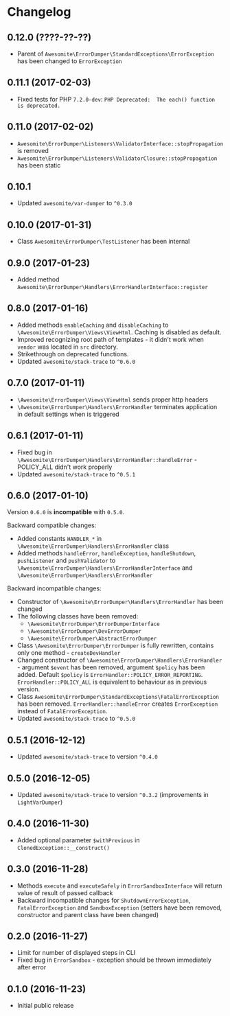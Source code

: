 # Changelog

## 0.12.0 (????-??-??)

* Parent of `Awesomite\ErrorDumper\StandardExceptions\ErrorException` has been changed to `ErrorException`

## 0.11.1 (2017-02-03)

* Fixed tests for PHP `7.2.0-dev`: `PHP Deprecated:  The each() function is deprecated.`

## 0.11.0 (2017-02-02)

* `Awesomite\ErrorDumper\Listeners\ValidatorInterface::stopPropagation` is removed
* `Awesomite\ErrorDumper\Listeners\ValidatorClosure::stopPropagation` has been static

## 0.10.1

* Updated `awesomite/var-dumper` to `^0.3.0`

## 0.10.0 (2017-01-31)

* Class `Awesomite\ErrorDumper\TestListener` has been internal

## 0.9.0 (2017-01-23)

* Added method `Awesomite\ErrorDumper\Handlers\ErrorHandlerInterface::register`

## 0.8.0 (2017-01-16)

* Added methods `enableCaching` and `disableCaching` to `\Awesomite\ErrorDumper\Views\ViewHtml`.
Caching is disabled as default.
* Improved recognizing root path of templates - it didn't work when `vendor` was located in `src` directory.
* Strikethrough on deprecated functions.
* Updated `awesomite/stack-trace` to `^0.6.0`

## 0.7.0 (2017-01-11)

* `\Awesomite\ErrorDumper\Views\ViewHtml` sends proper http headers
* `\Awesomite\ErrorDumper\Handlers\ErrorHandler` terminates application in default settings when is triggered

## 0.6.1 (2017-01-11)

* Fixed bug in `\Awesomite\ErrorDumper\Handlers\ErrorHandler::handleError` - POLICY_ALL didn't work properly
* Updated `awesomite/stack-trace` to `^0.5.1`

## 0.6.0 (2017-01-10)

Version `0.6.0` is **incompatible** with `0.5.0`.

Backward compatible changes:
* Added constants `HANDLER_*` in `\Awesomite\ErrorDumper\Handlers\ErrorHandler` class
* Added methods `handleError`, `handleException`, `handleShutdown`, `pushListener` and `pushValidator`
to `\Awesomite\ErrorDumper\Handlers\ErrorHandlerInterface` and `\Awesomite\ErrorDumper\Handlers\ErrorHandler`

Backward incompatible changes:
* Constructor of `\Awesomite\ErrorDumper\Handlers\ErrorHandler` has been changed
* The following classes have been removed:
  * `\Awesomite\ErrorDumper\ErrorDumperInterface`
  * `\Awesomite\ErrorDumper\DevErrorDumper`
  * `\Awesomite\ErrorDumper\AbstractErrorDumper`
* Class `\Awesomite\ErrorDumper\ErrorDumper` is fully rewritten, contains only one method - `createDevHandler`
* Changed constructor of `\Awesomite\ErrorDumper\Handlers\ErrorHandler` - argument `$event` has been removed,
argument `$policy` has been added.
Default `$policy` is `ErrorHandler::POLICY_ERROR_REPORTING`.
`ErrorHandler::POLICY_ALL` is equivalent to behaviour as in previous version.
* Class `Awesomite\ErrorDumper\StandardExceptions\FatalErrorException` has been removed.
`ErrorHandler::handleError` creates `ErrorException` instead of `FatalErrorException`.
* Updated `awesomite/stack-trace` to `^0.5.0`

## 0.5.1 (2016-12-12)

* Updated `awesomite/stack-trace` to version `^0.4.0`

## 0.5.0 (2016-12-05)

* Updated `awesomite/stack-trace` to version `^0.3.2` (improvements in `LightVarDumper`)

## 0.4.0 (2016-11-30)

* Added optional parameter `$withPrevious` in `ClonedException::__construct()`

## 0.3.0 (2016-11-28)

* Methods `execute` and `executeSafely` in `ErrorSandboxInterface` will return value of result of passed callback
* Backward incompatible changes for `ShutdownErrorException`, `FatalErrorException` and `SandboxException`
(setters have been removed, constructor and parent class have been changed)

## 0.2.0 (2016-11-27)

* Limit for number of displayed steps in CLI
* Fixed bug in `ErrorSandbox` - exception should be thrown immediately after error

## 0.1.0 (2016-11-23)

* Initial public release
